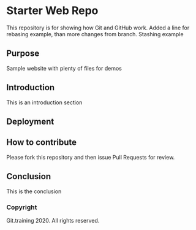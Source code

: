 # Starter Web Repo

This repository is for showing how Git and GitHub work.
Added a line for rebasing example, than more changes from branch.
Stashing example

## Purpose

Sample website with plenty of files for demos

## Introduction

This is an introduction section

## Deployment

## How to contribute

Please fork this repository and then issue Pull Requests for review.
## Conclusion

This is the conclusion

### Copyright
Git.training 2020. All rights reserved.